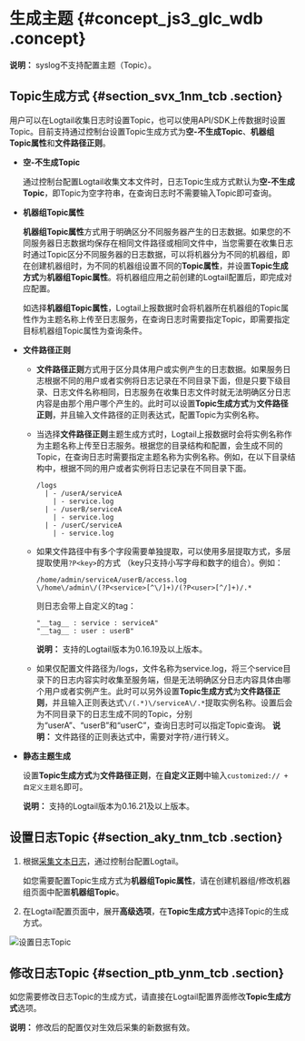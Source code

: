 # 生成主题 {#concept_js3_glc_wdb .concept}

**说明：** syslog不支持配置主题（Topic）。

## Topic生成方式 {#section_svx_1nm_tcb .section}

用户可以在Logtail收集日志时设置Topic，也可以使用API/SDK上传数据时设置Topic。目前支持通过控制台设置Topic生成方式为**空-不生成Topic**、**机器组Topic属性**和**文件路径正则**。

-   **空-不生成Topic** 

    通过控制台配置Logtail收集文本文件时，日志Topic生成方式默认为**空-不生成Topic**，即Topic为空字符串，在查询日志时不需要输入Topic即可查询。

-   **机器组Topic属性** 

    **机器组Topic属性**方式用于明确区分不同服务器产生的日志数据。如果您的不同服务器日志数据均保存在相同文件路径或相同文件中，当您需要在收集日志时通过Topic区分不同服务器的日志数据，可以将机器分为不同的机器组，即在创建机器组时，为不同的机器组设置不同的**Topic属性**，并设置**Topic生成方式**为**机器组Topic属性**。将机器组应用之前创建的Logtail配置后，即完成对应配置。

    如选择**机器组Topic属性**，Logtail上报数据时会将机器所在机器组的Topic属性作为主题名称上传至日志服务，在查询日志时需要指定Topic，即需要指定目标机器组Topic属性为查询条件。

-   **文件路径正则** 

    -   **文件路径正则**方式用于区分具体用户或实例产生的日志数据。如果服务日志根据不同的用户或者实例将日志记录在不同目录下面，但是只要下级目录、日志文件名称相同，日志服务在收集日志文件时就无法明确区分日志内容是由那个用户哪个产生的。此时可以设置**Topic生成方式**为**文件路径正则**，并且输入文件路径的正则表达式，配置Topic为实例名称。
    -   当选择**文件路径正则**主题生成方式时，Logtail上报数据时会将实例名称作为主题名称上传至日志服务。根据您的目录结构和配置，会生成不同的Topic，在查询日志时需要指定主题名称为实例名称。例如，在以下目录结构中，根据不同的用户或者实例将日志记录在不同目录下面。

        ``` {#codeblock_8l4_dod_9ua}
        /logs
          | - /userA/serviceA
            | - service.log
          | - /userB/serviceA
            | - service.log
          | - /userC/serviceA
            | - service.log
        ```

    -   如果文件路径中有多个字段需要单独提取，可以使用多层提取方式，多层提取使用`?P<key>`的方式 （key只支持小写字母和数字的组合）。例如：

        ``` {#codeblock_byy_v90_kea}
        /home/admin/serviceA/userB/access.log
        \/home\/admin\/(?P<service>[^\/]+)/(?P<user>[^/]+)/.*
        ```

        则日志会带上自定义的tag：

        ``` {#codeblock_w4m_7s6_yq3}
        "__tag__ : service : serviceA"
        "__tag__ : user : userB"
        ```

        **说明：** 支持的Logtail版本为0.16.19及以上版本。

    -   如果仅配置文件路径为/logs，文件名称为service.log，将三个service目录下的日志内容实时收集至服务端，但是无法明确区分日志内容具体由哪个用户或者实例产生。此时可以另外设置**Topic生成方式**为**文件路径正则**，并且输入正则表达式`\/(.*)\/serviceA\/.*`提取实例名称。设置后会为不同目录下的日志生成不同的Topic，分别为“userA”、“userB”和“userC”，查询日志时可以指定Topic查询。
    **说明：** 文件路径的正则表达式中，需要对字符`/`进行转义。

-   **静态主题生成** 

    设置**Topic生成方式**为**文件路径正则**，在**自定义正则**中输入`customized:// + 自定义主题名`即可。

    **说明：** 支持的Logtail版本为0.16.21及以上版本。


## 设置日志Topic {#section_aky_tnm_tcb .section}

1.  根据[采集文本日志](intl.zh-CN/用户指南/Logtail采集/文本日志/采集文本日志.md)，通过控制台配置Logtail。

    如您需要配置Topic生成方式为**机器组Topic属性**，请在创建机器组/修改机器组页面中配置**机器组Topic**。

2.  在Logtail配置页面中，展开**高级选项**，在**Topic生成方式**中选择Topic的生成方式。

![](images/2904_zh-CN.png "设置日志Topic")

## 修改日志Topic {#section_ptb_ynm_tcb .section}

如您需要修改日志Topic的生成方式，请直接在Logtail配置界面修改**Topic生成方式**选项。

**说明：** 修改后的配置仅对生效后采集的新数据有效。

